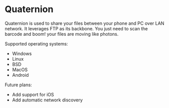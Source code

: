 # Quaternion
Quaternion is used to share your files between your phone and PC over LAN network. It leverages FTP as its backbone. You just need to scan the barcode and boom! your files are moving like photons.

Supported operating systems:
 - Windows
 - Linux
 - BSD
 - MacOS
 - Android
 
 
Future plans:
 - Add support for iOS
 - Add automatic network discovery
 
 
 

